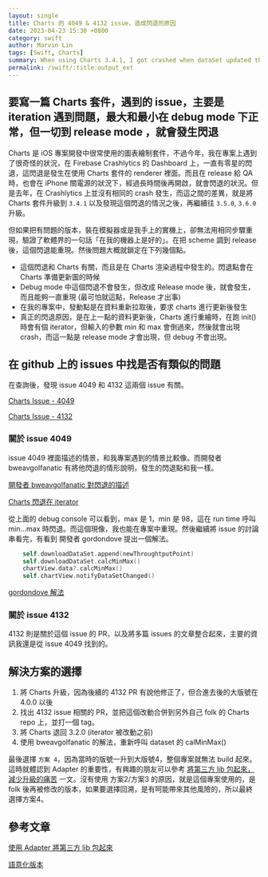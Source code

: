 ```yaml
---
layout: single
title: Charts 的 4049 & 4132 issue，造成閃退的原因
date: 2023-04-23 15:30 +0800
category: swift
author: Marvin Lin
tags: [Swift, Charts]
summary: When using Charts 3.4.1, I got crashed when dataSet updated then charts rendering. The issue 4049 and 4132 mentioned about this. This article summarized these issues and find the solution on charts crash.
permalink: /swift/:title:output_ext
---
```


## 要寫一篇 Charts 套件，遇到的 issue，主要是 iteration 遇到問題，最大和最小在 debug mode 下正常，但一切到 release mode ，就會發生閃退

Charts 是 iOS 專案開發中很常使用的圖表繪制套件，不過今年，我在專案上遇到了很奇怪的狀況，在 Firebase Crashlytics 的 Dashboard 上，一直有零星的閃退，這閃退是發生在使用 Charts 套件的 renderer 裡面。而且在 release 給 QA 時，也會在 iPhone 關電源的狀況下，經過長時間後再開啟，就會閃退的狀況。但是去年，在 Crashlytics 上並沒有相同的 crash 發生，而這之間的差異，就是將 Charts 套件升級到 `3.4.1` 以及發現這個閃退的情況之後，再繼續往 `3.5.0`, `3.6.0` 升級。

但如果把有問題的版本，裝在模擬器或是我手上的實機上，卻無法用相同步驟重現，驗證了軟體界的一句話「在我的機器上是好的」。在把 scheme 調到 release 後，這個閃退能重現。然後問題大概就鎖定在下列幾個點。

- 這個閃退和 Charts 有關，而且是在 Charts 渲染過程中發生的。閃退點會在 Charts 準備更新圖的時候
- Debug mode 中這個閃退不會發生，但改成 Release mode 後，就會發生，而且能夠一直重現 (最可怕就這點，Release 才出事)
- 在我的專案中，發動點是在資料重新拉取後，要求 charts 進行更新後發生
- 真正的閃退原因，是在上一點的資料更新後，Charts 進行重繪時，在跑 init() 時會有個 iterator，但輸入的參數 min 和 max 會倒過來，然後就會出現 crash，而這一點是 release mode 才會出現，但 debug 不會出現。

## 在 github 上的 issues 中找是否有類似的問題

在查詢後，發現 issue 4049 和 4132 這兩個 issue 有關。

[Charts Issue - 4049](https://github.com/danielgindi/Charts/issues/4049)

[Charts Issue - 4132](https://github.com/danielgindi/Charts/issues/4132)

### 關於 issue 4049

issue 4049 裡面描述的情景，和我專案遇到的情景比較像。而開發者 bweavgolfanatic 有將他閃退的情形說明，發生的閃退點和我一樣。

[開發者 bweavgolfanatic 對閃退的描述](https://github.com/danielgindi/Charts/issues/4049#issuecomment-550577869)

[Charts 閃退在 iterator](/assets/swift/charts-crash/charts-crash-in-iterator.jpeg)

從上面的 debug console 可以看到，max 是 1，min 是 98，這在 run time 呼叫 min...max 時閃退。而這個現像，我也能在專案中重現。然後繼續將 issue 的討論串看完，有看到 開發者 gordondove 提出一個解法。

```swift
    self.downloadDataSet.append(newThroughtputPoint)
    self.downloadDataSet.calcMinMax()
    chartView.data?.calcMinMax()
    self.chartView.notifyDataSetChanged()
```

[gordondove 解法](/assets/swift/charts-crash/crash-solution.jpeg)

### 關於 issue 4132

4132 則是關於這個 issue 的 PR，以及將多篇 issues 的文章整合起來，主要的資訊我還是從 issue 4049 找到的。

## 解決方案的選擇

1. 將 Charts 升級，因為後續的 4132 PR 有說他修正了，但合進去後的大版號在 4.0.0 以後
2. 找出 4132 issue 相關的 PR，並把這個改動合併到另外自己 folk 的 Charts repo 上，並打一個 tag。
3. 將 Charts 退回 3.2.0 (iterator 被改動之前)
4. 使用 bweavgolfanatic 的解法，重新呼叫 dataset 的 calMinMax()

最後選擇 `方案 4`，因為當時的版號一升到大版號4，整個專案就無法 build 起來。這時就體認到 Adapter 的重要性，有興趣的朋友可以參考 [將第三方 lib 包起來，減少升級的痛苦](https://moonandeye.github.io/swift/using-adapter-pattern-to-libs.html) 一文。沒有使用 方案2/方案3 的原因，就是這個專案使用的，是 folk 後再被修改的版本，如果要選擇回溯，是有呵能帶來其他風險的，所以最終選擇方案4。

## 參考文章

[使用 Adapter 將第三方 lib 包起來](https://moonandeye.github.io/swift/using-adapter-pattern-to-libs.html)

[語意化版本](https://semver.org/lang/zh-TW/)
